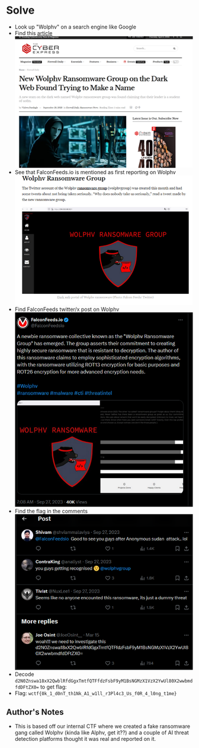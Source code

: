# Solve
- Look up "Wolphv" on a search engine like Google
- Find this [article](https://thecyberexpress.com/new-wolphv-ransomware-group-on-the-dark-web/)
![1](1.png)
- See that FalconFeeds.io is mentioned as first reporting on Wolphv
![2](2.png)
- Find FalconFeeds twitter/x post on Wolphv 
![3](3.png)
- Find the flag in the comments
![4](4.png)
- Decode `d2N0Znswa18xX2QwblRfdGgxTmtfQTFfdzFsbF9yM1BsNGMzX1VzX2YwUl80X2wwbmdfdDFtZX0=` to get flag:
- Flag: `wctf{0k_1_d0nT_th1Nk_A1_w1ll_r3Pl4c3_Us_f0R_4_l0ng_t1me}`

## Author's Notes
- This is based off our internal CTF where we created a fake ransomware gang called Wolphv (kinda like Alphv, get it??) and a couple of AI threat detection platforms thought it was real and reported on it.